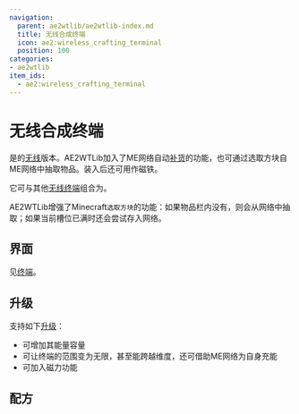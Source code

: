 ```yaml
---
navigation:
  parent: ae2wtlib/ae2wtlib-index.md
  title: 无线合成终端
  icon: ae2:wireless_crafting_terminal
  position: 100
categories:
- ae2wtlib
item_ids:
  - ae2:wireless_crafting_terminal
---
```


# 无线合成终端

<ItemImage id="ae2:wireless_crafting_terminal" scale="3" />

<ItemLink id="ae2:wireless_crafting_terminal" />是<ItemLink id="ae2:crafting_terminal" />的[无线](wireless_terminals.md)版本。AE2WTLib加入了ME网络自动[补货](restock.md)的功能，也可通过选取方块自ME网络中抽取物品。装入<ItemLink id="ae2wtlib:magnet_card" />后还可用作磁铁。

它可与其他[无线终端](wireless_terminals.md)组合为<ItemLink id="ae2wtlib:wireless_universal_terminal" />。

AE2WTLib增强了Minecraft`选取方块`的功能：如果物品栏内没有，则会从网络中抽取；如果当前槽位已满时还会尝试存入网络。

## 界面

见[终端](ae2:items-blocks-machines/terminals.md)。

## 升级

<ItemLink id="ae2:wireless_crafting_terminal" />支持如下[升级](ae2:items-blocks-machines/upgrade_cards.md)：

*   <ItemLink id="ae2:energy_card" />可增加其能量容量
*   <ItemLink id="ae2wtlib:quantum_bridge_card" />可让终端的范围变为无限，甚至能跨越维度，还可借助ME网络为自身充能 
*   <ItemLink id="ae2wtlib:magnet_card" />可加入磁力功能

## 配方

<RecipeFor id="ae2:wireless_crafting_terminal" />
